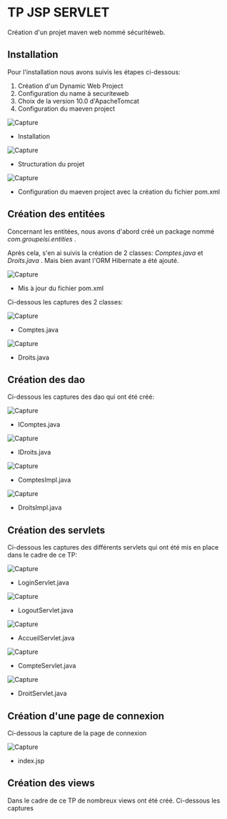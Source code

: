 # TP JSP SERVLET

Création d'un projet maven web nommé sécuritéweb.

## Installation

Pour l'installation nous avons suivis les étapes ci-dessous:

1. Création d'un Dynamic Web Project
2. Configuration du name à securiteweb
3. Choix de la version 10.0 d'ApacheTomcat
4. Configuration du maeven project

![Capture](https://raw.githubusercontent.com/cheikh0101/JEE_Project_1/main/capture/Capture%20d%E2%80%99%C3%A9cran%202023-01-18%20%C3%A0%2019.56.06.png)
- Installation

![Capture](https://raw.githubusercontent.com/cheikh0101/TP-JSP-Servlet/main/capture/architecture.png)
- Structuration du projet

![Capture](https://raw.githubusercontent.com/cheikh0101/TP-JSP-Servlet/main/capture/configuration%20maeven.png)
- Configuration du maeven project avec la création du fichier pom.xml

## Création des entitées

Concernant les entitées, nous avons d'abord créé un package nommé _com.groupeisi.entities_ .

Après cela, s'en ai suivis la création de 2 classes: _Comptes.java_ et _Droits.java_ . Mais bien avant l'ORM Hibernate a été ajouté.

![Capture](https://raw.githubusercontent.com/cheikh0101/TP-JSP-Servlet/main/capture/Ajout%20de%20Hibernate.png)
- Mis à jour du fichier pom.xml

Ci-dessous les captures des 2 classes:

![Capture](https://raw.githubusercontent.com/cheikh0101/TP-JSP-Servlet/main/capture/Comptes%20entities.png)
- Comptes.java

![Capture](https://raw.githubusercontent.com/cheikh0101/TP-JSP-Servlet/main/capture/Droits%20entities.png)
- Droits.java

## Création des dao

Ci-dessous les captures des dao qui ont été créé:

![Capture](https://raw.githubusercontent.com/cheikh0101/TP-JSP-Servlet/main/capture/IComptes.png)
- IComptes.java

![Capture](https://raw.githubusercontent.com/cheikh0101/TP-JSP-Servlet/main/capture/IDroits.png)
- IDroits.java

![Capture](https://raw.githubusercontent.com/cheikh0101/JEE_Project_1/main/capture/Capture%20d%E2%80%99%C3%A9cran%202023-01-18%20%C3%A0%2019.56.06.png)
- ComptesImpl.java

![Capture](https://raw.githubusercontent.com/cheikh0101/JEE_Project_1/main/capture/Capture%20d%E2%80%99%C3%A9cran%202023-01-18%20%C3%A0%2019.56.06.png)
- DroitsImpl.java

## Création des servlets

Ci-dessous les captures des différents servlets qui ont été mis en place dans le cadre de ce TP:

![Capture](https://raw.githubusercontent.com/cheikh0101/JEE_Project_1/main/capture/Capture%20d%E2%80%99%C3%A9cran%202023-01-18%20%C3%A0%2019.56.06.png)
- LoginServlet.java

![Capture](https://raw.githubusercontent.com/cheikh0101/JEE_Project_1/main/capture/Capture%20d%E2%80%99%C3%A9cran%202023-01-18%20%C3%A0%2019.56.06.png)
- LogoutServlet.java

![Capture](https://raw.githubusercontent.com/cheikh0101/JEE_Project_1/main/capture/Capture%20d%E2%80%99%C3%A9cran%202023-01-18%20%C3%A0%2019.56.06.png)
- AccueilServlet.java

![Capture](https://raw.githubusercontent.com/cheikh0101/JEE_Project_1/main/capture/Capture%20d%E2%80%99%C3%A9cran%202023-01-18%20%C3%A0%2019.56.06.png)
- CompteServlet.java

![Capture](https://raw.githubusercontent.com/cheikh0101/JEE_Project_1/main/capture/Capture%20d%E2%80%99%C3%A9cran%202023-01-18%20%C3%A0%2019.56.06.png)
- DroitServlet.java

## Création d'une page de connexion

Ci-dessous la capture de la page de connexion

![Capture](https://raw.githubusercontent.com/cheikh0101/TP-JSP-Servlet/main/capture/login.png)
- index.jsp
## Création des views

Dans le cadre de ce TP de nombreux views ont été créé. Ci-dessous les captures 
